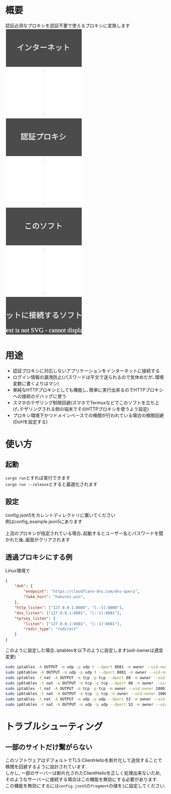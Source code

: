 # 概要
認証必須なプロキシを認証不要で使えるプロキシに変換します <br />
<img src="./assets/diagram.svg" /> <br />

# 用途
* 認証プロキシに対応しないアプリケーションをインターネットに接続する
* ログイン情報の漏洩防止(パスワードは平文で送られるので気休めだが､環境変数に書くよりはマシ)
* 単純なHTTPプロキシとしても機能し､簡単に実行出来るのでHTTPプロキシへの接続のデバッグに使う
* スマホのテザリング制限回避(スマホでTermuxなどでこのソフトを立ち上げ､テザリングされる側の端末でそのHTTPプロキシを使うよう設定)
* プロキシ環境下かつドメインベースでの検閲が行われている場合の検閲回避(DoHを設定する)

# 使い方
## 起動
`cargo run`とすれば実行できます <br />
`cargo run --release`とすると最適化されます <br />

## 設定
config.json5をカレントディレクトリに置いてください <br />
例はconfig_example.json5にあります <br />
<br />
上流のプロキシが指定されている場合､起動するとユーザー名とパスワードを聞かれた後､画面がクリアされます <br />

## 透過プロキシにする例
Linux環境で <br />
```json
{
    "doh": {
        "endpoint": "https://cloudflare-dns.com/dns-query",
        "fake_host": "hakurei.win",
    },
    "http_listen": ["127.0.0.1:8080", "[::1]:8080"],
    "dns_listen": ["127.0.0.1:8081", "[::1]:8081"],
    "tproxy_listen": {
        "listen": ["127.0.0.1:8081", "[::1]:8081"],
        "redir_type": "redirect"
    }
}
```
このように設定した場合､iptablesを以下のように設定します(uid-ownerは適宜変更) <br />
```bash
sudo iptables -A OUTPUT -m udp -p udp ! --dport 8081 -m owner --uid-owner 1000 -j REJECT
sudo ip6tables -A OUTPUT -m udp -p udp ! --dport 8081 -m owner --uid-owner 1000 -j REJECT
sudo iptables -t nat -A OUTPUT -m tcp -p tcp --dport 80 -m owner --uid-owner 1000 -j DNAT --to-destination 127.0.0.1:8080
sudo ip6tables -t nat -A OUTPUT -m tcp -p tcp --dport 80 -m owner --uid-owner 1000 -j DNAT --to-destination '[::1]:8080'
sudo iptables -t nat -A OUTPUT -m tcp -p tcp -m owner --uid-owner 1000 -j DNAT --to-destination 127.0.0.1:8081
sudo ip6tables -t nat -A OUTPUT -m tcp -p tcp -m owner --uid-owner 1000 -j DNAT --to-destination '[::1]:8081'
sudo iptables -t nat -A OUTPUT -m udp -p udp --dport 53 -m owner --uid-owner 1000 -j DNAT --to-destination 127.0.0.1:8081
sudo ip6tables -t nat -A OUTPUT -m udp -p udp --dport 53 -m owner --uid-owner 1000 -j DNAT --to-destination '[::1]:8081'
```

# トラブルシューティング
## 一部のサイトだけ繋がらない
このソフトウェアはデフォルトでTLS ClientHelloを断片化して送信することで検閲を回避するように設計されています. <br />
しかし, 一部のサーバーは断片化されたClientHelloを正しく処理出来ないため, そのようなサーバーに接続する場合はこの機能を無効にする必要があります. <br />
この機能を無効にするには`config.json5`の`fragment`の値を`1`に設定してください. <br />
